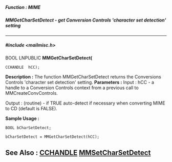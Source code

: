 ##### Function : MIME
##### MMGetCharSetDetect - get Conversion Controls 'character set detection' setting
---
##### #include <mailmisc.h>
BOOL LNPUBLIC **MMGetCharSetDetect(**

	CCHANDLE  hCC);
**Description :**
The function  MMGetCharSetDetect returns the Conversions Controls 'character 
set detection' setting.
**Parameters :**
Input :
hCC  -  a handle to a Conversion Controls context from a previous call to MMCreateConvControls.

Output :
(routine)  -  if TRUE auto-detect if necessary when converting MIME to CD (default is FALSE).


**Sample Usage :**
```
BOOL bCharSetDetect;

bCharSetDetect = MMGetCharSetDetect(hCC);

```
**See Also :**
[CCHANDLE](D:/md_files/CCHANDLE.md)
[MMSetCharSetDetect](D:/md_files/MMSetCharSetDetect.md)
---
